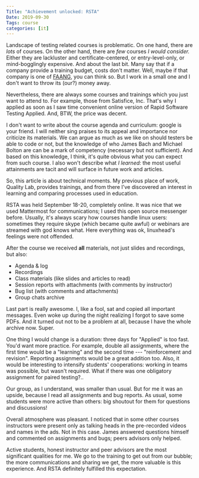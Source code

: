 ```yaml
---
Title: "Achievement unlocked: RSTA"
Date: 2019-09-30
Tags: course
categories: [it]
---
```


Landscape of testing related courses is problematic. On one hand, there are _lots_ of courses. On the other hand, there are _few_ courses _I would consider._ Either they are lackluster and certificate-centered, or entry-level-only, or mind-bogglingly expensive. And about the last bit. Many say that if a company provide a training budget, costs don't matter. Well, maybe if that company is one of [FAANG](https://en.wikipedia.org/wiki/Facebook,_Apple,_Amazon,_Netflix_and_Google), you can think so. But I work in a small one and I don't want to throw its (our?) money away.

Nevertheless, there are always some courses and trainings which you just want to attend to. For example, those from Satisfice, Inc. That's why I applied as soon as I saw time convenient online version of Rapid Software Testing Applied. And, BTW, the price was decent.

I don't want to write about the course agenda and curriculum: google is your friend. I will neither sing praises to its appeal and importance nor criticize its materials. We can argue as much as we like on should testers be able to code or not, but the knowledge of who James Bach and Michael Bolton are can be a mark of competency (necessary but not sufficient). And based on this knowledge, I think, it's quite obvious what you can expect from such course. I also won't describe what _I learned:_ the most useful attainments are tacit and will surface in future work and articles. 

So, this article is about technical moments. My previous place of work, Quality Lab, provides trainings, and from there I've discovered an interest in learning and comparing processes used in education.

RSTA was held September 18-20, completely online. It was nice that we used Mattermost for communications; I used this open source messenger before. Usually, it's always scary how courses handle linux users: sometimes they require skype (which became quite awful) or webinars are streamed with god knows what. Here everything was ok, linuxhead's feelings were not offended.

After the course we received **all** materials, not just slides and recordings, but also:

- Agenda & log 
- Recordings
- Class materials (like slides and articles to read)
- Session reports with attachments (with comments by instructor)
- Bug list (with comments and attachments)
- Group chats archive 

Last part is really awesome. I, like a fool, sat and copied all important messages. Even woke up during the night realizing I forgot to save some PDFs. And it turned out not to be a problem at all, because I have the whole archive now. Super.

One thing I would change is a duration: three days for "Applied" is too fast. You'd want more practice. For example, double all assignments, where the first time would be a "learning" and the second time --- "reinforcement and revision". Reporting assignments would be a great addition too. Also, it would be interesting to intensify students' cooperations: working in teams was possible, but wasn't required. What if there was one obligatory assignment for paired testing?..

Our group, as I understand, was smaller than usual. But for me it was an upside, because I read all assignments and bug reports. As usual, some students were more active than others: big shoutout for them for questions and discussions!

Overall atmosphere was pleasant. I noticed that in some other courses instructors were present only as talking heads in the pre-recorded videos and names in the ads. Not in this case. James answered questions himself and commented on assignments and bugs; peers advisors only helped.

Active students, honest instructor and peer advisors are the most significant  qualities for me. We go to the training to get out from our bubble; the more communications and sharing we get, the more valuable is this experience. And RSTA definitely fulfilled this expectation.

